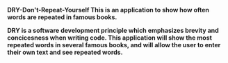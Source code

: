 <b> DRY-Don't-Repeat-Yourself</bs>
This is an application to show how often words are repeated in famous books.

DRY is a software development principle which emphasizes brevity and concicesness when writing code. 
This application will show the most repeated words in several famous books, and will allow the user to 
enter their own text and see repeated words.
